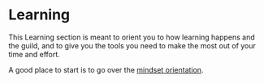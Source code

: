 # Learning

This Learning section is meant to orient you to how learning happens and the guild, and to give you the tools you need to make the most out of your time and effort.

A good place to start is to go over the [mindset orientation](Mindset.md).
